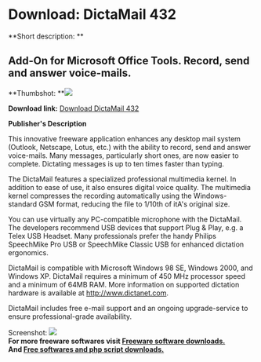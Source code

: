 # Download: DictaMail 432

**Short description: **

## Add-On for Microsoft Office Tools. Record, send and answer voice-mails.

  
**Thumbshot: **![](http://www.freewarefiles.com/screenshot/dictamail_md.gif)   
  
**Download link:** [Download DictaMail 432](http://freesoftwares.boysofts.com/DictaMail_program_5238.html)  
  

**Publisher's Description**  
  

This innovative freeware application enhances any desktop mail system
(Outlook, Netscape, Lotus, etc.) with the ability to record, send and answer
voice-mails. Many messages, particularly short ones, are now easier to
complete. Dictating messages is up to ten times faster than typing.

The DictaMail features a specialized professional multimedia kernel. In
addition to ease of use, it also ensures digital voice quality. The multimedia
kernel compresses the recording automatically using the Windows-standard GSM
format, reducing the file to 1/10th of itA's original size.

You can use virtually any PC-compatible microphone with the DictaMail. The
developers recommend USB devices that support Plug & Play, e.g. a Telex USB
Headset. Many professionals prefer the handy Philips SpeechMike Pro USB or
SpeechMike Classic USB for enhanced dictation ergonomics.

DictaMail is compatible with Microsoft Windows 98 SE, Windows 2000, and
Windows XP. DictaMail requires a minimum of 450 MHz processor speed and a
minimum of 64MB RAM. More information on supported dictation hardware is
available at http://www.dictanet.com.

DictaMail includes free e-mail support and an ongoing upgrade-service to
ensure professional-grade availability.

  
  
Screenshot: ![](http://www.freewarefiles.com/screenshot/dictamail.gif)  
**For more freeware softwares visit [Freeware software downloads.](http://freesoftwares.boysofts.com/)**   
**And [Free softwares and php script downloads.](http://www.boysofts.com/)**

